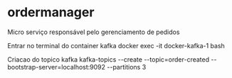 # ordermanager
Micro serviço responsável pelo gerenciamento de pedidos


Entrar no terminal do container kafka
docker exec -it docker-kafka-1 bash

Criacao do topico kafka
kafka-topics --create --topic=order-created --bootstrap-server=localhost:9092 --partitions 3

